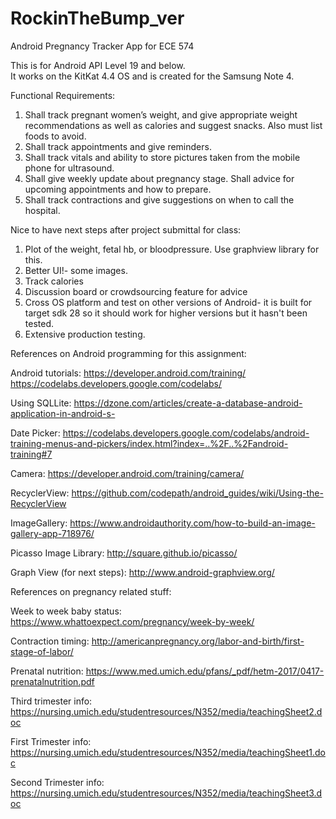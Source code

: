 # RockinTheBump_ver
Android Pregnancy Tracker App for ECE 574

This is for Android API Level 19 and below.  
It works on the KitKat 4.4 OS and is created for the Samsung Note 4.


Functional Requirements:
1.	Shall track pregnant women’s weight, and give appropriate weight recommendations as well as calories and suggest snacks.  Also must list foods to avoid.
2.	Shall track appointments and give reminders.
3.	Shall track vitals and ability to store pictures taken from the mobile phone for ultrasound.
4.	Shall give weekly update about pregnancy stage. Shall advice for upcoming appointments and how to prepare.
5.	Shall track contractions and give suggestions on when to call the hospital.  

Nice to have next steps after project submittal for class:

1. Plot of the weight, fetal hb, or bloodpressure. Use graphview library for this.
2. Better UI!- some images.
3. Track calories
4. Discussion board or crowdsourcing feature for advice
5. Cross OS platform and test on other versions of Android- it is built for target sdk 28 so it should work for higher versions but it hasn't been tested.
6. Extensive production testing.

References on Android programming for this assignment:

Android tutorials:
https://developer.android.com/training/
https://codelabs.developers.google.com/codelabs/

Using SQLLite: https://dzone.com/articles/create-a-database-android-application-in-android-s-

Date Picker: https://codelabs.developers.google.com/codelabs/android-training-menus-and-pickers/index.html?index=..%2F..%2Fandroid-training#7

Camera: https://developer.android.com/training/camera/

RecyclerView: https://github.com/codepath/android_guides/wiki/Using-the-RecyclerView

ImageGallery: https://www.androidauthority.com/how-to-build-an-image-gallery-app-718976/

Picasso Image Library: http://square.github.io/picasso/

Graph View (for next steps): http://www.android-graphview.org/

References on pregnancy related stuff:

Week to week baby status: https://www.whattoexpect.com/pregnancy/week-by-week/

Contraction timing: http://americanpregnancy.org/labor-and-birth/first-stage-of-labor/

Prenatal nutrition: https://www.med.umich.edu/pfans/_pdf/hetm-2017/0417-prenatalnutrition.pdf

Third trimester info: https://nursing.umich.edu/studentresources/N352/media/teachingSheet2.doc

First Trimester info: https://nursing.umich.edu/studentresources/N352/media/teachingSheet1.doc

Second Trimester info: https://nursing.umich.edu/studentresources/N352/media/teachingSheet3.doc



